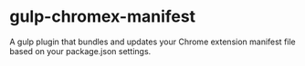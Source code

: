 gulp-chromex-manifest
=====================

A gulp plugin that bundles and updates your Chrome extension manifest file based on your package.json settings.

